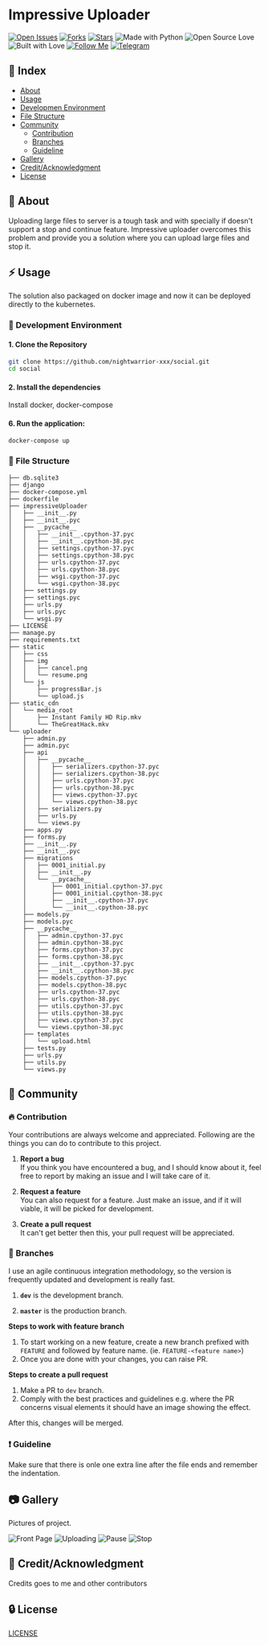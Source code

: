# Impressive Uploader

[![Open Issues](https://img.shields.io/github/issues/nightwarrior-xxx/social?style=for-the-badge&logo=github)](https://github.com/nightwarriorftw/ImpressiveUploader/issues) [![Forks](https://img.shields.io/github/forks/nightwarrior-xxx/social?style=for-the-badge&logo=github)](https://github.com/nightwarriorftw/ImpressiveUploader/network/members) [![Stars](https://img.shields.io/github/stars/nightwarrior-xxx/social?style=for-the-badge&logo=reverbnation)](https://github.com/nightwarriorftw/ImpressiveUploader/stargazers) ![Made with Python](https://img.shields.io/badge/Made%20with-Python-blueviolet?style=for-the-badge&logo=python) ![Open Source Love](https://img.shields.io/badge/Open%20Source-%E2%99%A5-red?style=for-the-badge&logo=open-source-initiative) ![Built with Love](https://img.shields.io/badge/Built%20With-%E2%99%A5-critical?style=for-the-badge&logo=ko-fi) [![Follow Me](https://img.shields.io/twitter/follow/nightwarriorftw?color=blue&label=Follow%20%40nightwarriorftw&logo=twitter&style=for-the-badge)](https://twitter.com/intent/follow?screen_name=nightwarriorftw) [![Telegram](https://img.shields.io/badge/Telegram-Chat-informational?style=for-the-badge&logo=telegram)](https://telegram.me/nightwarriorftw)

## :ledger: Index

- [About](#beginner-about)
- [Usage](#zap-usage)
- [Developmen Environment](#nut_and_bolt-development-environment)
- [File Structure](#file_folder-file-structure)
- [Community](#cherry_blossom-community)
  - [Contribution](#fire-contribution)
  - [Branches](#cactus-branches)
  - [Guideline](#exclamation-guideline)
- [Gallery](#camera-gallery)
- [Credit/Acknowledgment](#star2-creditacknowledgment)
- [License](#lock-license)

## :beginner: About

Uploading large files to server is a tough task and with specially if doesn't support a stop and continue feature. Impressive uploader overcomes this problem and provide you a solution where you can upload large files and stop it.

## :zap: Usage
The solution also packaged on docker image and now it can be deployed directly to the kubernetes.

### :nut_and_bolt: Development Environment

#### 1. Clone the Repository

```Bash
git clone https://github.com/nightwarrior-xxx/social.git
cd social
```

#### 2. Install the dependencies

Install docker, docker-compose


#### 6. Run the application:

```BASH
docker-compose up
```

### :file_folder: File Structure

```
├── db.sqlite3
├── django
├── docker-compose.yml
├── dockerfile
├── impressiveUploader
│   ├── __init__.py
│   ├── __init__.pyc
│   ├── __pycache__
│   │   ├── __init__.cpython-37.pyc
│   │   ├── __init__.cpython-38.pyc
│   │   ├── settings.cpython-37.pyc
│   │   ├── settings.cpython-38.pyc
│   │   ├── urls.cpython-37.pyc
│   │   ├── urls.cpython-38.pyc
│   │   ├── wsgi.cpython-37.pyc
│   │   └── wsgi.cpython-38.pyc
│   ├── settings.py
│   ├── settings.pyc
│   ├── urls.py
│   ├── urls.pyc
│   └── wsgi.py
├── LICENSE
├── manage.py
├── requirements.txt
├── static
│   ├── css
│   ├── img
│   │   ├── cancel.png
│   │   └── resume.png
│   └── js
│       ├── progressBar.js
│       └── upload.js
├── static_cdn
│   └── media_root
│       ├── Instant Family HD Rip.mkv
│       └── TheGreatHack.mkv
└── uploader
    ├── admin.py
    ├── admin.pyc
    ├── api
    │   ├── __pycache__
    │   │   ├── serializers.cpython-37.pyc
    │   │   ├── serializers.cpython-38.pyc
    │   │   ├── urls.cpython-37.pyc
    │   │   ├── urls.cpython-38.pyc
    │   │   ├── views.cpython-37.pyc
    │   │   └── views.cpython-38.pyc
    │   ├── serializers.py
    │   ├── urls.py
    │   └── views.py
    ├── apps.py
    ├── forms.py
    ├── __init__.py
    ├── __init__.pyc
    ├── migrations
    │   ├── 0001_initial.py
    │   ├── __init__.py
    │   └── __pycache__
    │       ├── 0001_initial.cpython-37.pyc
    │       ├── 0001_initial.cpython-38.pyc
    │       ├── __init__.cpython-37.pyc
    │       └── __init__.cpython-38.pyc
    ├── models.py
    ├── models.pyc
    ├── __pycache__
    │   ├── admin.cpython-37.pyc
    │   ├── admin.cpython-38.pyc
    │   ├── forms.cpython-37.pyc
    │   ├── forms.cpython-38.pyc
    │   ├── __init__.cpython-37.pyc
    │   ├── __init__.cpython-38.pyc
    │   ├── models.cpython-37.pyc
    │   ├── models.cpython-38.pyc
    │   ├── urls.cpython-37.pyc
    │   ├── urls.cpython-38.pyc
    │   ├── utils.cpython-37.pyc
    │   ├── utils.cpython-38.pyc
    │   ├── views.cpython-37.pyc
    │   └── views.cpython-38.pyc
    ├── templates
    │   └── upload.html
    ├── tests.py
    ├── urls.py
    ├── utils.py
    └── views.py
```

## :cherry_blossom: Community

### :fire: Contribution

Your contributions are always welcome and appreciated. Following are the things you can do to contribute to this project.

1.  **Report a bug** <br>
    If you think you have encountered a bug, and I should know about it, feel free to report by making an issue and I will take care of it.

2.  **Request a feature** <br>
    You can also request for a feature. Just make an issue, and if it will viable, it will be picked for development.

3.  **Create a pull request** <br>
    It can't get better then this, your pull request will be appreciated.

### :cactus: Branches

I use an agile continuous integration methodology, so the version is frequently updated and development is really fast.

1. **`dev`** is the development branch.

2. **`master`** is the production branch.

**Steps to work with feature branch**

1. To start working on a new feature, create a new branch prefixed with `FEATURE` and followed by feature name. (ie. `FEATURE-<feature name>`)
2. Once you are done with your changes, you can raise PR.

**Steps to create a pull request**

1. Make a PR to `dev` branch.
2. Comply with the best practices and guidelines e.g. where the PR concerns visual elements it should have an image showing the effect.

After this, changes will be merged.

### :exclamation: Guideline

Make sure that there is onle one extra line after the file ends and remember the indentation.

## :camera: Gallery

Pictures of project.

![Front Page](./graphics/front.png)
![Uploading](./graphics/uploading.png)
![Pause](./graphics/pause.png)
![Stop](./graphics/abort.png)

## :star2: Credit/Acknowledgment

Credits goes to me and other contributors

## :lock: License

[LICENSE](/LICENSE)